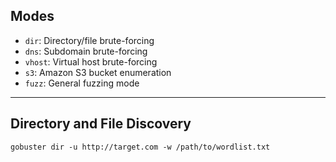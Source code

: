 ## Modes

- `dir`: Directory/file brute-forcing
- `dns`: Subdomain brute-forcing
- `vhost`: Virtual host brute-forcing
- `s3`: Amazon S3 bucket enumeration
- `fuzz`: General fuzzing mode
  
---
## Directory and File Discovery

```
gobuster dir -u http://target.com -w /path/to/wordlist.txt
```